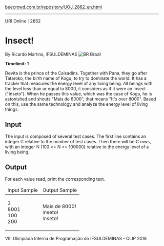 <p><a href="https://www.beecrowd.com.br/repository/UOJ_2862_en.html">beecrowd.com.br/repository/UOJ_2862_en.html</a></p><hr>
<div>
  <span>URI Online | 2862</span>
  <h1>Insect!</h1>
  <div>
    <p>By Ricardo Martins, IFSULDEMINAS <img src="https://resources.beecrowd.com.br/gallery/images/flags/br.gif" alt="BR"> Brazil</p>
  </div>
  <strong>Timelimit: 1</strong>
</div>
<div>
<div>
  <p>Devita is the prince of the Calsadins. Together with Pana, they go after Tataroko, the birth name of Kogu, to try to dominate the world. It has a tracker that measures the energy level of any living being. All beings with the level less than or equal to 8000, it considers as if it were an insect ("Inseto"). When he passes this value, which was the case of Kogu, he is astonished and shouts "Mais de 8000", that means&nbsp;"It's over 8000". Based on this, use the same technology and analyze the energy level of living things.</p>
</div>
<h2>Input</h2>
<div>
<p>The input is composed of several test cases. The first line contains an integer C relative to the number of test cases. Then there will be C rows, with an integer N (100 &lt;= N &lt;= 100000) relative to the energy level of a living being.</p>
<h2>Output</h2>
<div>
  <p>For each value read, print the corresponding text.</p>
</div>
<div></div>
  <table>
    <thead>
      <tr>
        <td>Input Sample</td>
        <td>Output Sample</td>
      </tr>
    </thead>
    <tbody>
      <tr>
        <td>
          <p>3<br>
           8001<br>
           100<br>
           200</p>
        </td>
        <td>
          <p>Mais de 8000!<br>
           Inseto!<br>
           Inseto!</p>
        </td>
      </tr>
    </tbody>
  </table>
  <div></div>
    <p>
    VIII Olimpíada Interna de Programação do IFSULDEMINAS - OLIP 2018</p>
  </div>
</div>